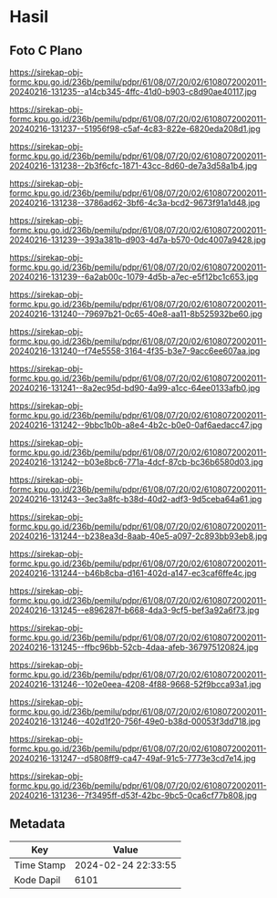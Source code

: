 # Hasil

## Foto C Plano

https://sirekap-obj-formc.kpu.go.id/236b/pemilu/pdpr/61/08/07/20/02/6108072002011-20240216-131235--a14cb345-4ffc-41d0-b903-c8d90ae40117.jpg

https://sirekap-obj-formc.kpu.go.id/236b/pemilu/pdpr/61/08/07/20/02/6108072002011-20240216-131237--51956f98-c5af-4c83-822e-6820eda208d1.jpg

https://sirekap-obj-formc.kpu.go.id/236b/pemilu/pdpr/61/08/07/20/02/6108072002011-20240216-131238--2b3f6cfc-1871-43cc-8d60-de7a3d58a1b4.jpg

https://sirekap-obj-formc.kpu.go.id/236b/pemilu/pdpr/61/08/07/20/02/6108072002011-20240216-131238--3786ad62-3bf6-4c3a-bcd2-9673f91a1d48.jpg

https://sirekap-obj-formc.kpu.go.id/236b/pemilu/pdpr/61/08/07/20/02/6108072002011-20240216-131239--393a381b-d903-4d7a-b570-0dc4007a9428.jpg

https://sirekap-obj-formc.kpu.go.id/236b/pemilu/pdpr/61/08/07/20/02/6108072002011-20240216-131239--6a2ab00c-1079-4d5b-a7ec-e5f12bc1c653.jpg

https://sirekap-obj-formc.kpu.go.id/236b/pemilu/pdpr/61/08/07/20/02/6108072002011-20240216-131240--79697b21-0c65-40e8-aa11-8b525932be60.jpg

https://sirekap-obj-formc.kpu.go.id/236b/pemilu/pdpr/61/08/07/20/02/6108072002011-20240216-131240--f74e5558-3164-4f35-b3e7-9acc6ee607aa.jpg

https://sirekap-obj-formc.kpu.go.id/236b/pemilu/pdpr/61/08/07/20/02/6108072002011-20240216-131241--8a2ec95d-bd90-4a99-a1cc-64ee0133afb0.jpg

https://sirekap-obj-formc.kpu.go.id/236b/pemilu/pdpr/61/08/07/20/02/6108072002011-20240216-131242--9bbc1b0b-a8e4-4b2c-b0e0-0af6aedacc47.jpg

https://sirekap-obj-formc.kpu.go.id/236b/pemilu/pdpr/61/08/07/20/02/6108072002011-20240216-131242--b03e8bc6-771a-4dcf-87cb-bc36b6580d03.jpg

https://sirekap-obj-formc.kpu.go.id/236b/pemilu/pdpr/61/08/07/20/02/6108072002011-20240216-131243--3ec3a8fc-b38d-40d2-adf3-9d5ceba64a61.jpg

https://sirekap-obj-formc.kpu.go.id/236b/pemilu/pdpr/61/08/07/20/02/6108072002011-20240216-131244--b238ea3d-8aab-40e5-a097-2c893bb93eb8.jpg

https://sirekap-obj-formc.kpu.go.id/236b/pemilu/pdpr/61/08/07/20/02/6108072002011-20240216-131244--b46b8cba-d161-402d-a147-ec3caf6ffe4c.jpg

https://sirekap-obj-formc.kpu.go.id/236b/pemilu/pdpr/61/08/07/20/02/6108072002011-20240216-131245--e896287f-b668-4da3-9cf5-bef3a92a6f73.jpg

https://sirekap-obj-formc.kpu.go.id/236b/pemilu/pdpr/61/08/07/20/02/6108072002011-20240216-131245--ffbc96bb-52cb-4daa-afeb-367975120824.jpg

https://sirekap-obj-formc.kpu.go.id/236b/pemilu/pdpr/61/08/07/20/02/6108072002011-20240216-131246--102e0eea-4208-4f88-9668-52f9bcca93a1.jpg

https://sirekap-obj-formc.kpu.go.id/236b/pemilu/pdpr/61/08/07/20/02/6108072002011-20240216-131246--402d1f20-756f-49e0-b38d-00053f3dd718.jpg

https://sirekap-obj-formc.kpu.go.id/236b/pemilu/pdpr/61/08/07/20/02/6108072002011-20240216-131247--d5808ff9-ca47-49af-91c5-7773e3cd7e14.jpg

https://sirekap-obj-formc.kpu.go.id/236b/pemilu/pdpr/61/08/07/20/02/6108072002011-20240216-131236--7f3495ff-d53f-42bc-9bc5-0ca6cf77b808.jpg


## Metadata

| Key        | Value               |
| ---------- | ------------------- |
| Time Stamp | 2024-02-24 22:33:55 |
| Kode Dapil | 6101                |



